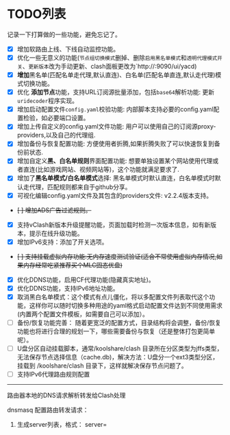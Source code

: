 # TODO列表

记录一下打算做的一些功能，避免忘记了。

- [x] 增加软路由上线、下线自动监控功能。
- [x] 优化一些无意义的功能(`节点组切换模式`删掉、删除`启用黑名单模式`和`透明代理模式开关`、`更新版本`改为手动更新、clash面板更改为`http://<lan-ip>:9090/ui/yacd)
- [x] **增加**黑名单(匹配名单走代理,默认直连)、白名单(匹配名单直连,默认走代理)模式切换功能。
- [x] 优化 **添加节点**功能，支持URL订阅源批量添加，包括`base64`解析功能: 更新`uridecoder`程序实现。
- [x] 增加启动配置文件`config.yaml`校验功能: 内部脚本支持必要的config.yaml配置检验，如必要端口设置。
- [x] 增加上传自定义的config.yaml文件功能: 用户可以使用自己的订阅源proxy-providers,以及自己的代理组.
- [x] 增加备份与恢复配置功能: 方便使用者折腾,如果折腾失败了可以快速恢复到备份前状态.
- [x] 增加自定义**黑、白名单规则**界面配置功能: 想要单独设置某个网站使用代理或者直连(比如游戏网站、视频网站等)，这个功能就满足要求了.
- [x] 增加了**黑名单模式/白名单模式**选择: 黑名单模式时默认直连，白名单模式时默认走代理，匹配规则都来自于github分享。
- [x] 可视化编辑config.yaml文件及其包含的providers文件: v2.2.4版本支持。
- ~~[ ] 增加ADS广告过滤规则。~~
- [x] 支持vClash新版本升级提醒功能，页面加载时检测一次版本信息，如有新版本，提示在线升级功能。
- [x] 增加IPv6支持：添加了开关选项。
- ~~[ ] 支持挂载虚拟内存功能:无内存速度测试验证(适合不常使用虚拟内存情况,如果内存经常吃紧推荐买个MLC固态优盘)~~
- [x] 优化DDNS功能，启用CF代理功能(隐藏真实地址)。
- [x] 优化DDNS功能，支持IPv6地址功能。
- [x] 取消黑白名单模式：这个模式有点儿僵化，将以多配置文件列表取代这个功能，这样你可以随时切换多种用途的yaml格式启动配置文件达到不同使用需求(内置两个配置文件模板，如需要自己可以添加）。
- [ ] 备份/恢复功能完善： 随着更宽泛的配置方式，目录结构将会调整，备份/恢复功能也将进行合理的规划一下，哪些需要备份与恢复（还是整体打包更简单呢）。
- [ ] U盘分区自动挂载脚本，通常/koolshare/clash 目录所在分区类型为jffs类型，无法保存节点选择信息（cache.db)，解决方法：U盘分一个ext3类型分区，挂载到 /koolshare/clash 目录下，这样就解决保存节点问题了。
- [ ] 支持IPv6代理路由规则配置

---


路由器本地的DNS请求解析转发给Clash处理

dnsmasq 配置路由转发请求：

1. 生成server列表，格式： server=